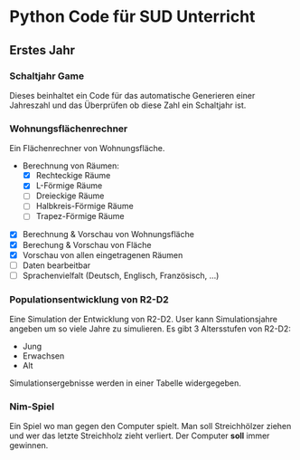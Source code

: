 # Python Code für SUD Unterricht
## Erstes Jahr

### Schaltjahr Game
Dieses beinhaltet ein Code für das automatische Generieren einer Jahreszahl und das Überprüfen ob diese Zahl ein Schaltjahr ist.

### Wohnungsflächenrechner
Ein Flächenrechner von Wohnungsfläche.
- Berechnung von Räumen:
  - [x] Rechteckige Räume
  - [x] L-Förmige Räume
  - [ ] Dreieckige Räume
  - [ ] Halbkreis-Förmige Räume
  - [ ] Trapez-Förmige Räume
- [x] Berechnung & Vorschau von Wohnungsfläche
- [x] Berechung & Vorschau von Fläche
- [x] Vorschau von allen eingetragenen Räumen
- [ ] Daten bearbeitbar
- [ ] Sprachenvielfalt (Deutsch, Englisch, Französisch, …)

### Populationsentwicklung von R2-D2
Eine Simulation der Entwicklung von R2-D2. User kann Simulationsjahre angeben um so viele Jahre zu simulieren. 
Es gibt 3 Altersstufen von R2-D2: 
- Jung
- Erwachsen
- Alt

Simulationsergebnisse werden in einer Tabelle widergegeben.

### Nim-Spiel
Ein Spiel wo man gegen den Computer spielt. Man soll Streichhölzer ziehen und wer das letzte Streichholz zieht verliert.
Der Computer **soll** immer gewinnen.
